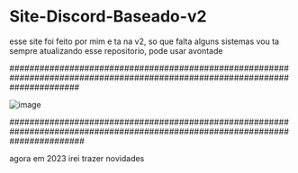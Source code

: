 
# Site-Discord-Baseado-v2
esse site foi feito por mim e ta na v2, so que falta alguns sistemas vou ta sempre atualizando esse repositorio, pode usar avontade

##############################################################################################################################

![image](https://github.com/thx404/Site-Discord-Baseado-v2/assets/96957223/96a081a1-3c12-4bb1-8650-3cbe409e5fea)

###############################################################################################################################

agora em 2023 irei trazer novidades
